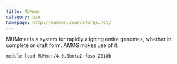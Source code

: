 ```yaml
---
title: MUMmer
catagory: bio 
homepage: http://mummer.sourceforge.net/
---
```

MUMmer is a system for rapidly aligning entire genomes, whether in complete or draft form. AMOS makes use of it.
```
module load MUMmer/4.0.0beta2-foss-2018b
```

